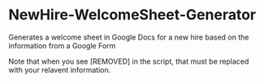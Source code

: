 # NewHire-WelcomeSheet-Generator
Generates a welcome sheet in Google Docs for a new hire based on the information from a Google Form

Note that when you see [REMOVED] in the script, that must be replaced with your relavent information.
